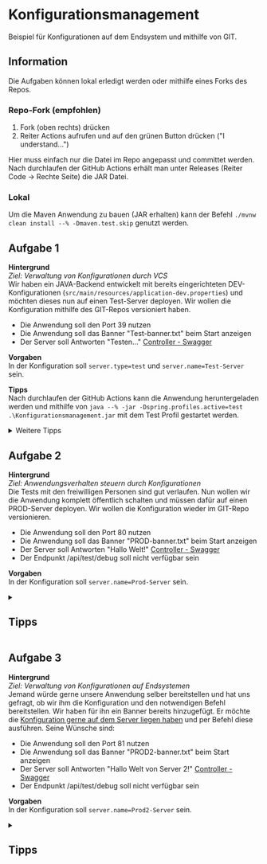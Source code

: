 # Konfigurationsmanagement

Beispiel für Konfigurationen auf dem Endsystem und mithilfe von GIT.

## Information

Die Aufgaben können lokal erledigt werden oder mithilfe eines Forks des Repos.

### Repo-Fork (empfohlen)

1. Fork (oben rechts) drücken
2. Reiter Actions aufrufen und auf den grünen Button drücken ("I understand...")

Hier muss einfach nur die Datei im Repo angepasst und committet werden.
Nach durchlaufen der GitHub Actions erhält man unter Releases (Reiter Code -> Rechte Seite) die JAR Datei.

### Lokal

Um die Maven Anwendung zu bauen (JAR erhalten) kann der Befehl
``./mvnw clean install --% -Dmaven.test.skip``
genutzt werden.

## Aufgabe 1
**Hintergrund**<br/>
*Ziel: Verwaltung von Konfigurationen durch VCS*<br/>
Wir haben ein JAVA-Backend entwickelt mit bereits eingerichteten DEV-Konfigurationen (`src/main/resources/application-dev.properties`)
und möchten dieses nun auf einen Test-Server deployen. Wir wollen die Konfiguration mithilfe des GIT-Repos versioniert haben.
- Die Anwendung soll den Port 39 nutzen
- Die Anwendung soll das Banner "Test-banner.txt" beim Start anzeigen
- Der Server soll Antworten "Testen..." [Controller - Swagger](http://localhost:39/swagger-ui/index.html#/prod-controller/saySomething)

**Vorgaben**<br/>
In der Konfiguration soll `server.type=test` und `server.name=Test-Server` sein.

**Tipps**<br/>
Nach durchlaufen der GitHub Actions kann die Anwendung heruntergeladen werden und mithilfe von
``java --% -jar -Dspring.profiles.active=test .\Konfigurationsmanagement.jar``
mit dem Test Profil gestartet werden.

<details>
<summary>Weitere Tipps</summary>
<ul>
<li>Die Konfigurationsdateien liegen unter `src/main/resources/application-dev.properties`</li>
<li>Es muss hier eine weitere config hinzugefügt werden ``application-test.properties``</li>
</ul>
</details>

## Aufgabe 2
**Hintergrund**<br/>
*Ziel: Anwendungsverhalten steuern durch Konfigurationen*<br/>
Die Tests mit den freiwilligen Personen sind gut verlaufen. Nun wollen wir die Anwendung komplett öffentlich schalten und
müssen dafür auf einen PROD-Server deployen.
Wir wollen die Konfiguration wieder im GIT-Repo versionieren.
- Die Anwendung soll den Port 80 nutzen
- Die Anwendung soll das Banner "PROD-banner.txt" beim Start anzeigen
- Der Server soll Antworten "Hallo Welt!" [Controller - Swagger](http://localhost:80/swagger-ui/index.html#/prod-controller/saySomething)
- Der Endpunkt /api/test/debug soll nicht verfügbar sein

**Vorgaben**<br/>
In der Konfiguration soll `server.name=Prod-Server` sein.

<details>
<summary><h2>Tipps</h2></summary>
<ul>
<li>Der Endpunkt /api/test/debug kann mithilfe von ``server.type`` umgestellt werden.</li>
<li> Der Start Befehl muss angepasst werden.</li>
</ul>
</details>

## Aufgabe 3
**Hintergrund**<br/>
*Ziel: Verwaltung von Konfigurationen auf Endsystemen*<br/>
Jemand würde gerne unsere Anwendung selber bereitstellen und hat uns gefragt,
ob wir ihm die Konfiguration und den notwendigen Befehl bereitstellen.
Wir haben für ihn ein Banner bereits hinzugefügt.
Er möchte die <u>Konfiguration gerne auf dem Server liegen haben</u> und per Befehl diese ausführen.
Seine Wünsche sind:
- Die Anwendung soll den Port 81 nutzen
- Die Anwendung soll das Banner "PROD2-banner.txt" beim Start anzeigen
- Der Server soll Antworten "Hallo Welt von Server 2!" [Controller - Swagger](http://localhost:81/swagger-ui/index.html#/prod-controller/saySomething)
- Der Endpunkt /api/test/debug soll nicht verfügbar sein

**Vorgaben**<br/>
In der Konfiguration soll `server.name=Prod2-Server` sein.

<details>
<summary><h2>Tipps</h2></summary>
<ul>
<li> Der Endpunkt /api/test/debug kann mithilfe von ``server.type`` umgestellt werden.</li>
<li> Der Start Befehl muss angepasst werden.</li>
<li> Konfigurationen werden auch neben der JAR akzeptiert.</li>
</ul>
</details>